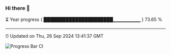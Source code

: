 ### Hi there 👋

⏳ Year progress { ██████████████████████▁▁▁▁▁▁▁▁ } 73.65 %

---

⏰ Updated on Thu, 26 Sep 2024 13:41:37 GMT

![Progress Bar CI](https://github.com/IshwaranRudhara/GIT-ACTION/workflows/Progress%20Bar%20CI/badge.svg)
